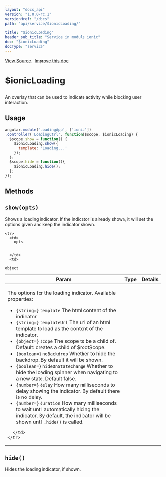 ```yaml
---
layout: "docs_api"
version: "1.0.0-rc.1"
versionHref: "/docs"
path: "api/service/$ionicLoading/"

title: "$ionicLoading"
header_sub_title: "Service in module ionic"
doc: "$ionicLoading"
docType: "service"
---
```


<div class="improve-docs">
  <a href='http://github.com/driftyco/ionic/tree/1.x/js/angular/service/loading.js#L12'>
    View Source
  </a>
  &nbsp;
  <a href='http://github.com/driftyco/ionic/edit/master/js/angular/service/loading.js#L12'>
    Improve this doc
  </a>
</div>




<h1 class="api-title">

  $ionicLoading



</h1>





An overlay that can be used to indicate activity while blocking user
interaction.









## Usage
```js
angular.module('LoadingApp', ['ionic'])
.controller('LoadingCtrl', function($scope, $ionicLoading) {
  $scope.show = function() {
    $ionicLoading.show({
      template: 'Loading...'
    });
  };
  $scope.hide = function(){
    $ionicLoading.hide();
  };
});
```


  

  
## Methods

<div id="show"></div>
<h2>
  <code>show(opts)</code>

</h2>

Shows a loading indicator. If the indicator is already shown,
it will set the options given and keep the indicator shown.



<table class="table" style="margin:0;">
  <thead>
    <tr>
      <th>Param</th>
      <th>Type</th>
      <th>Details</th>
    </tr>
  </thead>
  <tbody>
    
    <tr>
      <td>
        opts
        
        
      </td>
      <td>
        
  <code>object</code>
      </td>
      <td>
        <p>The options for the loading indicator. Available properties:</p>
<ul>
<li><code>{string=}</code> <code>template</code> The html content of the indicator.</li>
<li><code>{string=}</code> <code>templateUrl</code> The url of an html template to load as the content of the indicator.</li>
<li><code>{object=}</code> <code>scope</code> The scope to be a child of. Default: creates a child of $rootScope.</li>
<li><code>{boolean=}</code> <code>noBackdrop</code> Whether to hide the backdrop. By default it will be shown.</li>
<li><code>{boolean=}</code> <code>hideOnStateChange</code> Whether to hide the loading spinner when navigating
to a new state. Default false.</li>
<li><code>{number=}</code> <code>delay</code> How many milliseconds to delay showing the indicator. By default there is no delay.</li>
<li><code>{number=}</code> <code>duration</code> How many milliseconds to wait until automatically
hiding the indicator. By default, the indicator will be shown until <code>.hide()</code> is called.</li>
</ul>

        
      </td>
    </tr>
    
  </tbody>
</table>









<div id="hide"></div>
<h2>
  <code>hide()</code>

</h2>

Hides the loading indicator, if shown.








  
  






